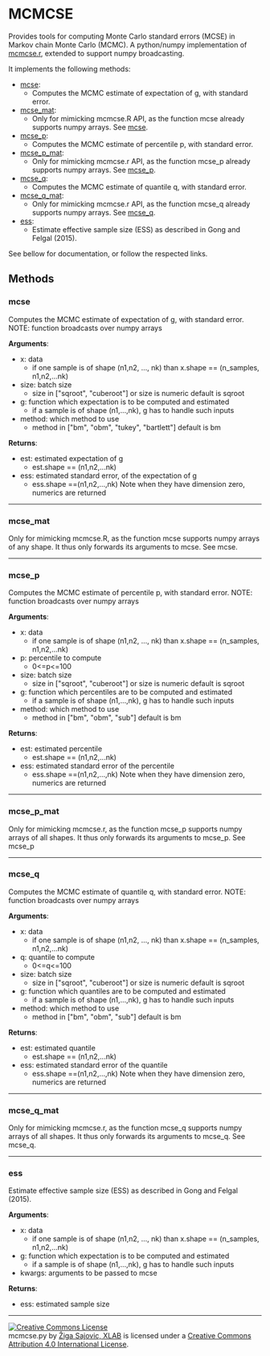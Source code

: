 # MCMCSE

Provides tools for computing Monte Carlo standard errors (MCSE) in Markov chain Monte Carlo (MCMC). A python/numpy implementation of [mcmcse.r](https://cran.r-project.org/web/packages/mcmcse/index.html), extended to support numpy broadcasting.

It implements the following methods:

  * [mcse](#mcse):
    * Computes the MCMC estimate of expectation of g, with standard error.
  * [mcse_mat](#mcse_mat):
    * Only for mimicking mcmcse.R API, as the function mcse already supports numpy arrays. See [mcse](#mcse).
  * [mcse_p](#mcse_p):
    * Computes the MCMC estimate of percentile p, with standard error.
  * [mcse\_p\_mat](#mcse\_p\_mat):
    * Only for mimicking mcmcse.r API, as the function mcse_p already supports numpy arrays. See [mcse_p](#mcse_p).
  * [mcse_q](mcse_q):
    * Computes the MCMC estimate of quantile q, with standard error.
  * [mcse\_q\_mat](mcse\_q\_mat):
    * Only for mimicking mcmcse.r API, as the function mcse_q already supports numpy arrays. See [mcse_q](mcse_q).
  * [ess](ess):
    * Estimate effective sample size (ESS) as described in Gong and Felgal (2015).


See bellow for documentation, or follow the respected links.

## Methods

### mcse

  Computes the MCMC estimate of expectation of g, with standard error.
  NOTE: function broadcasts over numpy arrays
  
  **Arguments**:
  * x: data
      * if one sample is of shape (n1,n2, ..., nk)
        than x.shape == (n_samples, n1,n2,...nk)
  * size: batch size
      * size in ["sqroot", "cuberoot"] or size is numeric
        default is sqroot
  * g: function which expectation is to be computed and estimated
      * if a sample is of shape (n1,...,nk), g has to handle such inputs
  * method: which method to use
      * method in ["bm", "obm", "tukey", "bartlett"]
        default is bm
  
  **Returns**:
  * est: estimated expectation of g
      * est.shape == (n1,n2,...nk)
  * ess: estimated standard error, of the expectation of g
      * ess.shape ==(n1,n2,...,nk)
  Note when they have dimension zero, numerics are returned

---

### mcse_mat

  Only for mimicking mcmcse.R, as the function mcse supports numpy arrays of any shape. It thus only forwards its arguments to mcse.
  See mcse.

---

### mcse_p

  Computes the MCMC estimate of percentile p, with standard error.
  NOTE: function broadcasts over numpy arrays

  **Arguments**:
  * x: data
      * if one sample is of shape (n1,n2, ..., nk)
        than x.shape == (n_samples, n1,n2,...nk)
  * p: percentile to compute
      * 0<=p<=100
  * size: batch size
      * size in ["sqroot", "cuberoot"] or size is numeric
        default is sqroot
  * g: function which percentiles are to be computed and estimated
      * if a sample is of shape (n1,...,nk), g has to handle such inputs
  * method: which method to use
      * method in ["bm", "obm", "sub"]
        default is bm

  **Returns**:
  * est: estimated percentile
      * est.shape == (n1,n2,...nk)
  * ess: estimated standard error of the percentile
      * ess.shape ==(n1,n2,...,nk)
  Note when they have dimension zero, numerics are returned

---

### mcse\_p\_mat

Only for mimicking mcmcse.r, as the function mcse\_p supports numpy arrays of all shapes. It thus only forwards its arguments to mcse\_p.
See mcse_p

---

### mcse_q

  Computes the MCMC estimate of quantile q, with standard error.
  NOTE: function broadcasts over numpy arrays
 
  **Arguments**:
  * x: data
      * if one sample is of shape (n1,n2, ..., nk)
        than x.shape == (n_samples, n1,n2,...nk)
  * q: quantile to compute
      * 0<=q<=100
  * size: batch size
      * size in ["sqroot", "cuberoot"] or size is numeric
        default is sqroot
  * g: function which quantiles are to be computed and estimated
      * if a sample is of shape (n1,...,nk), g has to handle such inputs
  * method: which method to use
      * method in ["bm", "obm", "sub"]
        default is bm

  **Returns**:
  * est: estimated quantile
      * est.shape == (n1,n2,...nk)
  * ess: estimated standard error of the quantile
      * ess.shape ==(n1,n2,...,nk)
  Note when they have dimension zero, numerics are returned

---

### mcse\_q\_mat

Only for mimicking mcmcse.r, as the function mcse\_q supports numpy arrays of all shapes. It thus only forwards its arguments to mcse\_q.
See mcse_q.

---

### ess

  Estimate effective sample size (ESS) as described in Gong and Felgal (2015).
  
  **Arguments**:
  * x: data
      * if one sample is of shape (n1,n2, ..., nk)
        than x.shape == (n_samples, n1,n2,...nk)
  * g: function which expectation is to be computed and estimated
      * if a sample is of shape (n1,...,nk), g has to handle such inputs
  * kwargs: arguments to be passed to mcse

  **Returns**:
  * ess: estimated sample size

---

<a rel="license" href="http://creativecommons.org/licenses/by/4.0/"><img alt="Creative Commons License" style="border-width:0" src="https://i.creativecommons.org/l/by/4.0/88x31.png" /></a><br /><span xmlns:dct="http://purl.org/dc/terms/" property="dct:title">mcmcse.py</span> by <a xmlns:cc="http://creativecommons.org/ns#" href="https://si.linkedin.com/in/zigasajovic" property="cc:attributionName" rel="cc:attributionURL">Žiga Sajovic, XLAB</a> is licensed under a <a rel="license" href="http://creativecommons.org/licenses/by/4.0/">Creative Commons Attribution 4.0 International License</a>.
